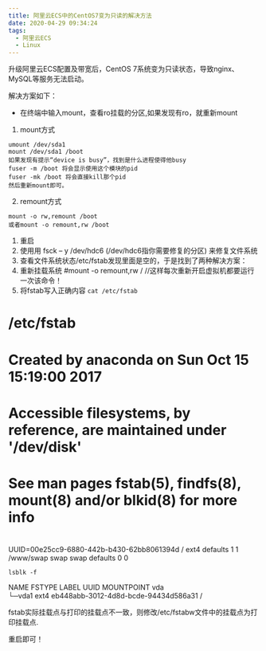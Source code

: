 ```yaml
---
title: 阿里云ECS中的CentOS7变为只读的解决方法
date: 2020-04-29 09:34:24
tags:
  - 阿里云ECS
  - Linux
---
```


升级阿里云ECS配置及带宽后，CentOS 7系统变为只读状态，导致nginx、MySQL等服务无法启动。

<!-- more -->

解决方案如下：

* 在终端中输入mount，查看ro挂载的分区,如果发现有ro，就重新mount

1. mount方式
```
umount /dev/sda1
mount /dev/sda1 /boot
如果发现有提示“device is busy”，找到是什么进程使得他busy
fuser -m /boot 将会显示使用这个模块的pid
fuser -mk /boot 将会直接kill那个pid
然后重新mount即可。
```
2. remount方式
```
mount -o rw,remount /boot
或者mount -o remount,rw /boot
```
1. 重启
2. 使用用 fsck – y /dev/hdc6 (/dev/hdc6指你需要修复的分区) 来修复文件系统
3. 查看文件系统状态/etc/fstab发现里面是空的，于是找到了两种解决方案：
4. 重新挂载系统
 #mount -o remount,rw /                            //这样每次重新开启虚拟机都要运行一次该命令！
1. 将fstab写入正确内容
`cat /etc/fstab`
 
 #
 # /etc/fstab
 # Created by anaconda on Sun Oct 15 15:19:00 2017
 #
 # Accessible filesystems, by reference, are maintained under '/dev/disk'
 # See man pages fstab(5), findfs(8), mount(8) and/or blkid(8) for more info
#
UUID=00e25cc9-6880-442b-b430-62bb8061394d /                       ext4    defaults        1 1
/www/swap    swap    swap    defaults    0 0

`lsblk -f`

NAME   FSTYPE LABEL UUID                                 MOUNTPOINT
vda                                                      
└─vda1 ext4         eb448abb-3012-4d8d-bcde-94434d586a31 /

fstab实际挂载点与打印的挂载点不一致，则修改/etc/fstabw文件中的挂载点为打印挂载点.

重启即可！